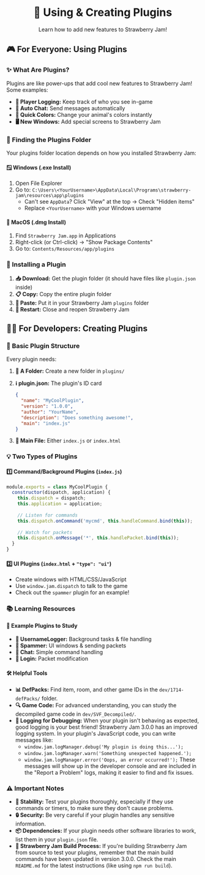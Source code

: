 <div align="center">
  <h1>🔌 Using & Creating Plugins</h1>
  <p>Learn how to add new features to Strawberry Jam!</p>
</div>

## 🎮 For Everyone: Using Plugins

### ✨ What Are Plugins?

Plugins are like power-ups that add cool new features to Strawberry Jam! Some examples:
*   **👥 Player Logging:** Keep track of who you see in-game
*   **💬 Auto Chat:** Send messages automatically
*   **🎨 Quick Colors:** Change your animal's colors instantly
*   **🖥️ New Windows:** Add special screens to Strawberry Jam

### 📂 Finding the Plugins Folder

Your plugins folder location depends on how you installed Strawberry Jam:

#### 🪟 Windows (.exe Install)
1.  Open File Explorer
2.  Go to: `C:\Users\<YourUsername>\AppData\Local\Programs\strawberry-jam\resources\app\plugins`
    *   Can't see `AppData`? Click "View" at the top → Check "Hidden items"
    *   Replace `<YourUsername>` with your Windows username

#### 🍎 MacOS (.dmg Install)
1.  Find `Strawberry Jam.app` in Applications
2.  Right-click (or Ctrl-click) → "Show Package Contents"
3.  Go to: `Contents/Resources/app/plugins`

### 🚀 Installing a Plugin

1.  **📥 Download:** Get the plugin folder (it should have files like `plugin.json` inside)
2.  **📋 Copy:** Copy the entire plugin folder
3.  **📁 Paste:** Put it in your Strawberry Jam `plugins` folder
4.  **🔄 Restart:** Close and reopen Strawberry Jam

## 👩‍💻 For Developers: Creating Plugins

### 📝 Basic Plugin Structure

Every plugin needs:

1.  **📁 A Folder:** Create a new folder in `plugins/`
2.  **ℹ️ plugin.json:** The plugin's ID card
    ```json
    {
      "name": "MyCoolPlugin",
      "version": "1.0.0",
      "author": "YourName",
      "description": "Does something awesome!",
      "main": "index.js"
    }
    ```

3.  **🔧 Main File:** Either `index.js` or `index.html`

### 💡 Two Types of Plugins

#### 1️⃣ Command/Background Plugins (`index.js`)
```javascript
module.exports = class MyCoolPlugin {
  constructor(dispatch, application) {
    this.dispatch = dispatch;
    this.application = application;
    
    // Listen for commands
    this.dispatch.onCommand('mycmd', this.handleCommand.bind(this));
    
    // Watch for packets
    this.dispatch.onMessage('*', this.handlePacket.bind(this));
  }
}
```

#### 2️⃣ UI Plugins (`index.html` + `"type": "ui"`)
*   Create windows with HTML/CSS/JavaScript
*   Use `window.jam.dispatch` to talk to the game
*   Check out the `spammer` plugin for an example!

### 📚 Learning Resources

#### 🎯 Example Plugins to Study
*   **📝 UsernameLogger:** Background tasks & file handling
*   **💬 Spammer:** UI windows & sending packets
*   **💭 Chat:** Simple command handling
*   **🔑 Login:** Packet modification

#### 🛠️ Helpful Tools
*   **📊 DefPacks:** Find item, room, and other game IDs in the `dev/1714-defPacks/` folder.
*   **🔍 Game Code:** For advanced understanding, you can study the decompiled game code in `dev/SVF_Decompiled/`.
*   **📝 Logging for Debugging:** When your plugin isn't behaving as expected, good logging is your best friend! Strawberry Jam 3.0.0 has an improved logging system. In your plugin's JavaScript code, you can write messages like:
    *   `window.jam.logManager.debug('My plugin is doing this...');`
    *   `window.jam.logManager.warn('Something unexpected happened.');`
    *   `window.jam.logManager.error('Oops, an error occurred!');`
    These messages will show up in the developer console and are included in the "Report a Problem" logs, making it easier to find and fix issues.

### ⚠️ Important Notes

*   **🐛 Stability:** Test your plugins thoroughly, especially if they use commands or timers, to make sure they don't cause problems.
*   **🔒 Security:** Be very careful if your plugin handles any sensitive information.
*   **📦 Dependencies:** If your plugin needs other software libraries to work, list them in your `plugin.json` file.
*   **🍓 Strawberry Jam Build Process:** If you're building Strawberry Jam from source to test your plugins, remember that the main build commands have been updated in version 3.0.0. Check the main `README.md` for the latest instructions (like using `npm run build`).
